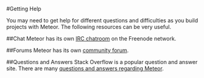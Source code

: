 #Getting Help

You may need to get help for different questions and difficulties as you build projects with Meteor. The following resources can be very useful.

##Chat
Meteor has its own [IRC chatroom](https://webchat.freenode.net/?channels=meteor) on the Freenode network.

##Forums
Meteor has its own [community forum](http://forum.meteor.com). 

##Questions and Answers
Stack Overflow is a popular question and answer site. There are many [questions and answers regarding Meteor](http://stackoverflow.com/questions/tagged/meteor).
